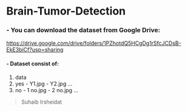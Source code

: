 # Brain-Tumor-Detection  
  
### - You can download the dataset from Google Drive:  
https://drive.google.com/drive/folders/1PZhotdQ5HCgDg1rSfcJCDsB-EkE3biCf?usp=sharing  
  
#### - Dataset consist of:  
1. data
  1. yes
    - Y1.jpg
    - Y2.jpg ...
  2. no
    - 1 no.jpg
    - 2 no.jpg ...
  
> Suhaib Irsheidat
